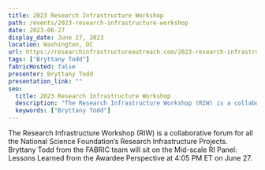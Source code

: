 ```yaml
---
title: 2023 Research Infrastructure Workshop
path: /events/2023-research-infrastructure-workshop
date: 2023-06-27
display_date: June 27, 2023
location: Washington, DC
url: https://researchinfrastructureoutreach.com/2023-research-infrastructure-workshop/
tags: ["Bryttany Todd"]
fabricHosted: false
presenter: Bryttany Todd
presentation_link: ""
seo:
  title: 2023 Research Infrastructure Workshop
  description: "The Research Infrastructure Workshop (RIW) is a collaborative forum for all the National Science Foundation’s Research Infrastructure Projects."
  keywords: ["Bryttany Todd"]
---
```


The Research Infrastructure Workshop (RIW) is a collaborative forum for all the National Science Foundation’s Research Infrastructure Projects. Bryttany Todd from the FABRIC team will sit on the Mid-scale RI Panel: Lessons Learned from the Awardee Perspective at 4:05 PM ET on June 27.
